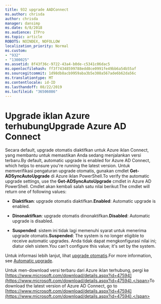 ```yaml
---
title: 932 upgrade AADConnect
ms.author: chrisda
author: chrisda
manager: dansimp
ms.date: 6/8/2018
ms.audience: ITPro
ms.topic: article
ROBOTS: NOINDEX, NOFOLLOW
localization_priority: Normal
ms.custom:
- "932"
- "1300025"
ms.assetid: 8f43f36c-9722-43a4-b0de-c5341c06dac5
ms.openlocfilehash: ff3f74348599788edd8ce0991fe49bb6a54b55af
ms.sourcegitcommit: 1d98db8acb9959aba3b5e308a567ade6b62da56c
ms.translationtype: MT
ms.contentlocale: id-ID
ms.lasthandoff: 08/22/2019
ms.locfileid: "36506086"
---
```

# <a name="upgrade-azure-ad-connect"></a><span data-ttu-id="9ba75-102">Upgrade iklan Azure terhubung</span><span class="sxs-lookup"><span data-stu-id="9ba75-102">Upgrade Azure AD Connect</span></span>

<span data-ttu-id="9ba75-103">Secara default, upgrade otomatis diaktifkan untuk Azure iklan Connect, yang membantu untuk memastikan Anda sedang menjalankan versi terbaru.</span><span class="sxs-lookup"><span data-stu-id="9ba75-103">By default, automatic upgrade is enabled for Azure AD Connect, which helps to ensure you're running the latest version.</span></span> <span data-ttu-id="9ba75-104">Untuk memverifikasi pengaturan upgrade otomatis, gunakan cmdlet **Get-ADSyncAutoUpgrade** di Azure iklan PowerShell.</span><span class="sxs-lookup"><span data-stu-id="9ba75-104">To verify the automatic upgrade settings, use the **Get-ADSyncAutoUpgrade** cmdlet in Azure AD PowerShell.</span></span> <span data-ttu-id="9ba75-105">Cmdlet akan kembali salah satu nilai berikut:</span><span class="sxs-lookup"><span data-stu-id="9ba75-105">The cmdlet will return one of following values:</span></span>

- <span data-ttu-id="9ba75-106">**Diaktifkan**: upgrade otomatis diaktifkan.</span><span class="sxs-lookup"><span data-stu-id="9ba75-106">**Enabled**: Automatic upgrade is enabled.</span></span>

- <span data-ttu-id="9ba75-107">**Dinonaktifkan**: upgrade otomatis dinonaktifkan.</span><span class="sxs-lookup"><span data-stu-id="9ba75-107">**Disabled**: Automatic upgrade is disabled.</span></span>

- <span data-ttu-id="9ba75-108">**Suspended**: sistem ini tidak lagi memenuhi syarat untuk menerima upgrade otomatis.</span><span class="sxs-lookup"><span data-stu-id="9ba75-108">**Suspended**: The system is no longer eligible to receive automatic upgrades.</span></span> <span data-ttu-id="9ba75-109">Anda tidak dapat mengkonfigurasi nilai ini; diatur oleh sistem.</span><span class="sxs-lookup"><span data-stu-id="9ba75-109">You can't configure this value; it's set by the system.</span></span>

<span data-ttu-id="9ba75-110">Untuk informasi lebih lanjut, lihat [upgrade otomatis](https://docs.microsoft.com/azure/active-directory/connect/active-directory-aadconnect-feature-automatic-upgrade).</span><span class="sxs-lookup"><span data-stu-id="9ba75-110">For more information, see [Automatic upgrade](https://docs.microsoft.com/azure/active-directory/connect/active-directory-aadconnect-feature-automatic-upgrade).</span></span>

<span data-ttu-id="9ba75-111">Untuk men-download versi terbaru dari Azure iklan terhubung, pergi ke [https://www.microsoft.com/download/details.aspx?id=47594](https://www.microsoft.com/download/details.aspx?id=47594).</span><span class="sxs-lookup"><span data-stu-id="9ba75-111">To download the latest version of Azure AD Connect, go to [https://www.microsoft.com/download/details.aspx?id=47594](https://www.microsoft.com/download/details.aspx?id=47594).</span></span>
